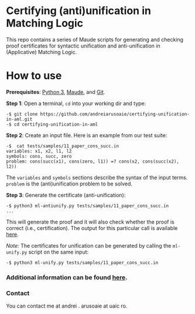 # Certifying (anti)unification in Matching Logic
This repo contains a series of Maude scripts for generating and checking proof certificates for syntactic unification and anti-unification in (Applicative) Matching Logic.

# How to use

**Prerequisites**: [Python 3](https://www.python.org/downloads/), [Maude](http://maude.cs.illinois.edu/w/index.php/Maude_download_and_installation), and [Git](https://git-scm.com/book/en/v2/Getting-Started-Installing-Git).

**Step 1**: Open a terminal, `cd` into your working dir and type:

```
-$ git clone https://github.com/andreiarusoaie/certifying-unification-in-aml.git
-$ cd certifying-unification-in-aml
```

**Step 2**: Create an input file. Here is an example from our test suite:
```
-$  cat tests/samples/11_paper_cons_succ.in
variables: x1, x2, l1, l2
symbols: cons, succ, zero
problem: cons(succ(x1), cons(zero, l1)) =? cons(x2, cons(succ(x2), l2))
```

The `variables` and `symbols` sections describe the syntax of the input terms. `problem` is the (anti)unification problem to be solved.

**Step 3**: Generate the certificate (anti-unification):
```
-$ python3 ml-antiunify.py tests/samples/11_paper_cons_succ.in
...
```
This will generate the proof and it will also check whether the proof is correct (i.e., certification). The output for this particular call is available [here](https://github.com/andreiarusoaie/certifying-unification-in-aml/blob/master/tests/samples/outputs/11_paper_cons_succ.out).

*Note*: The certificates for unification can be generated by calling the `ml-unify.py` script on the same input:
```
-$ python3 ml-unify.py tests/samples/11_paper_cons_succ.in
```

### Additional information can be found [here](https://github.com/andreiarusoaie/certifying-unification-in-aml/blob/master/Internals.md).

### Contact
You can contact me at andrei . arusoaie at uaic ro.
